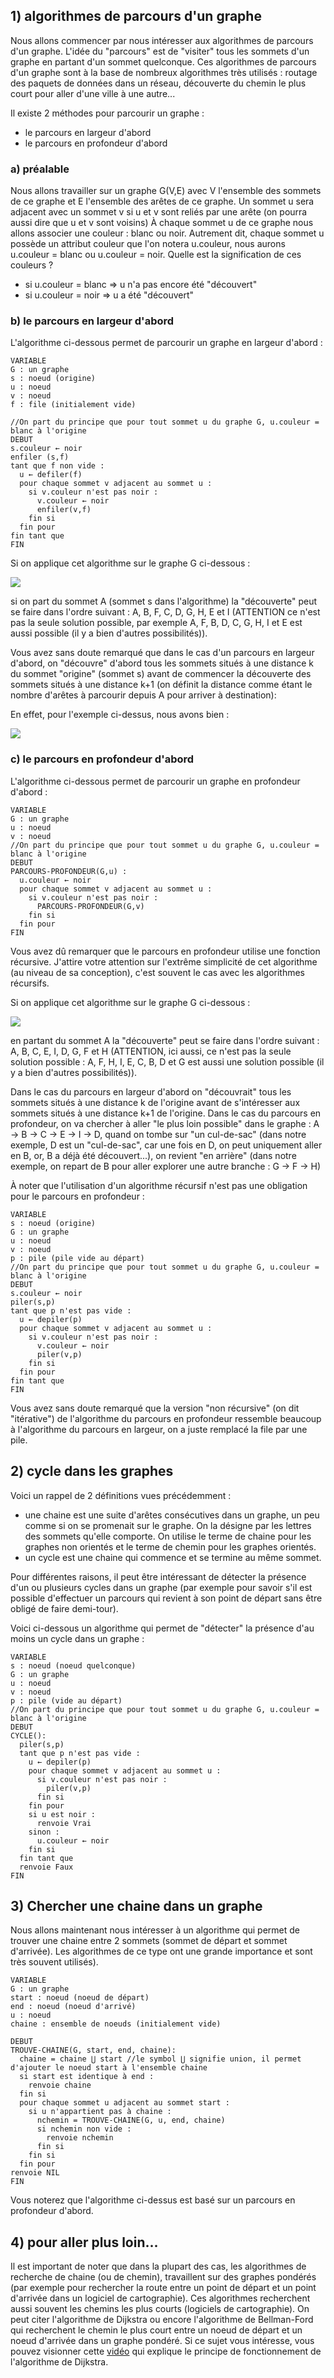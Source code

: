 ## 1) algorithmes de parcours d'un graphe


Nous allons commencer par nous intéresser aux algorithmes de parcours d'un graphe. L'idée du "parcours" est de "visiter" tous les sommets d'un graphe en partant d'un sommet quelconque. Ces algorithmes de parcours d'un graphe sont à la base de nombreux algorithmes très utilisés : routage des paquets de données dans un réseau, découverte du chemin le plus court pour aller d'une ville à une autre...

Il existe 2 méthodes pour parcourir un graphe :

- le parcours en largeur d'abord
- le parcours en profondeur d'abord

### a) préalable

Nous allons travailler sur un graphe G(V,E) avec V l'ensemble des sommets de ce graphe et E l'ensemble des arêtes de ce graphe. Un sommet u sera adjacent avec un sommet v si u et v sont reliés par une arête (on pourra aussi dire que u et v sont voisins) À chaque sommet u de ce graphe nous allons associer une couleur : blanc ou noir. Autrement dit, chaque sommet u possède un attribut couleur que l'on notera u.couleur, nous aurons u.couleur = blanc ou u.couleur = noir. Quelle est la signification de ces couleurs ?

- si u.couleur = blanc => u n'a pas encore été "découvert"
- si u.couleur = noir => u a été "découvert"

### b) le parcours en largeur d'abord

L'algorithme ci-dessous permet de parcourir un graphe en largeur d'abord :

```
VARIABLE
G : un graphe
s : noeud (origine)
u : noeud
v : noeud
f : file (initialement vide)

//On part du principe que pour tout sommet u du graphe G, u.couleur = blanc à l'origine
DEBUT
s.couleur ← noir
enfiler (s,f)
tant que f non vide :
  u ← defiler(f)
  pour chaque sommet v adjacent au sommet u :
    si v.couleur n'est pas noir :
      v.couleur ← noir
      enfiler(v,f)
    fin si
  fin pour
fin tant que
FIN
```

Si on applique cet algorithme sur le graphe G ci-dessous : 

![](img/c10c_1.jpg)

si on part du sommet A (sommet s dans l'algorithme) la "découverte" peut se faire dans l'ordre suivant :  A, B, F, C, D, G, H, E et I (ATTENTION ce n'est pas la seule solution possible, par exemple A, F, B, D, C, G, H, I et E est aussi possible (il y a bien d'autres possibilités)).

Vous avez sans doute remarqué que dans le cas d'un parcours en largeur d'abord, on "découvre" d'abord tous les sommets situés à une distance k du sommet "origine" (sommet s) avant de commencer la découverte des sommets situés à une distance k+1 (on définit la distance comme étant le nombre d'arêtes à parcourir depuis A pour arriver à destination):

En effet, pour l'exemple ci-dessus, nous avons bien : 

![](img/c10c_2.png)

### c) le parcours en profondeur d'abord

L'algorithme ci-dessous permet de parcourir un graphe en profondeur d'abord :

```
VARIABLE
G : un graphe
u : noeud
v : noeud
//On part du principe que pour tout sommet u du graphe G, u.couleur = blanc à l'origine
DEBUT
PARCOURS-PROFONDEUR(G,u) :
  u.couleur ← noir
  pour chaque sommet v adjacent au sommet u :
    si v.couleur n'est pas noir :
      PARCOURS-PROFONDEUR(G,v)
    fin si
  fin pour
FIN
```
Vous avez dû remarquer que le parcours en profondeur utilise une fonction récursive. J'attire votre attention sur l'extrême simplicité de cet algorithme (au niveau de sa conception), c'est souvent le cas avec les algorithmes récursifs.

Si on applique cet algorithme sur le graphe G ci-dessous : 

![](img/c10c_1.jpg)

en partant du sommet A la "découverte" peut se faire dans l'ordre suivant :  A, B, C, E, I, D, G, F et H (ATTENTION, ici aussi, ce n'est pas la seule solution possible : A, F, H, I, E, C, B, D et G est aussi une solution possible (il y a bien d'autres possibilités)).

Dans le cas du parcours en largeur d'abord on "découvrait" tous les sommets situés à une distance k de l'origine avant de s'intéresser aux sommets situés à une distance k+1 de l'origine. Dans le cas du parcours en profondeur, on va chercher à aller "le plus loin possible" dans le graphe : A -> B -> C -> E -> I -> D, quand on tombe sur "un cul-de-sac" (dans notre exemple, D est un "cul-de-sac", car une fois en D, on peut uniquement aller en B, or, B a déjà été découvert...), on revient "en arrière" (dans notre exemple, on repart de B pour aller explorer une autre branche : G -> F -> H)

À noter que l'utilisation d'un algorithme récursif n'est pas une obligation pour le parcours en profondeur :

```
VARIABLE
s : noeud (origine)
G : un graphe
u : noeud
v : noeud
p : pile (pile vide au départ)
//On part du principe que pour tout sommet u du graphe G, u.couleur = blanc à l'origine
DEBUT
s.couleur ← noir
piler(s,p)
tant que p n'est pas vide :
  u ← depiler(p)
  pour chaque sommet v adjacent au sommet u :
    si v.couleur n'est pas noir :
      v.couleur ← noir
      piler(v,p)
    fin si
  fin pour
fin tant que
FIN
```
Vous avez sans doute remarqué que la version "non récursive" (on dit "itérative") de l'algorithme du parcours en profondeur ressemble beaucoup à l'algorithme du parcours en largeur, on a juste remplacé la file par une pile.

## 2) cycle dans  les graphes

Voici un rappel de 2 définitions vues précédemment :

- une chaine est une suite d'arêtes consécutives dans un graphe, un peu comme si on se promenait sur le graphe. On la désigne par les lettres des sommets qu'elle comporte. On utilise le terme de chaine pour les graphes non orientés et le terme de chemin pour les graphes orientés.
- un cycle est une chaine qui commence et se termine au même sommet.

Pour différentes raisons, il peut être intéressant de détecter la présence d'un ou plusieurs cycles dans un graphe (par exemple pour savoir s'il est possible d'effectuer un parcours qui revient à son point de départ sans être obligé de faire demi-tour).

Voici ci-dessous un algorithme qui permet de "détecter" la présence d'au moins un cycle dans un graphe :

```
VARIABLE
s : noeud (noeud quelconque)
G : un graphe
u : noeud
v : noeud
p : pile (vide au départ)
//On part du principe que pour tout sommet u du graphe G, u.couleur = blanc à l'origine
DEBUT
CYCLE():
  piler(s,p)
  tant que p n'est pas vide :
    u ← depiler(p)
    pour chaque sommet v adjacent au sommet u :
      si v.couleur n'est pas noir :
        piler(v,p)
      fin si
    fin pour
    si u est noir :
      renvoie Vrai
    sinon :
      u.couleur ← noir
    fin si
  fin tant que
  renvoie Faux
FIN
```
## 3) Chercher une chaine dans un graphe

Nous allons maintenant nous intéresser à un algorithme qui permet de trouver une chaine entre 2 sommets (sommet de départ et sommet d'arrivée). Les algorithmes de ce type ont une grande importance et sont très souvent utilisés).

```
VARIABLE
G : un graphe
start : noeud (noeud de départ)
end : noeud (noeud d'arrivé)
u : noeud
chaine : ensemble de noeuds (initialement vide)

DEBUT
TROUVE-CHAINE(G, start, end, chaine):
  chaine = chaine ⋃ start //le symbol ⋃ signifie union, il permet d'ajouter le noeud start à l'ensemble chaine
  si start est identique à end :
    renvoie chaine
  fin si
  pour chaque sommet u adjacent au sommet start :
    si u n'appartient pas à chaine :
	  nchemin = TROUVE-CHAINE(G, u, end, chaine)
      si nchemin non vide :
        renvoie nchemin
      fin si
    fin si
  fin pour
renvoie NIL
FIN
```

Vous noterez que l'algorithme ci-dessus est basé sur un parcours en profondeur d'abord.

## 4) pour aller plus  loin...

Il est important de noter que dans la plupart des cas, les algorithmes de recherche de chaine (ou de chemin), travaillent sur des graphes pondérés (par exemple pour rechercher la route entre un point de départ et un point d'arrivée dans un logiciel de cartographie). Ces algorithmes recherchent aussi souvent les chemins les plus courts (logiciels de cartographie). On peut citer l'algorithme de Dijkstra ou encore l'algorithme de Bellman-Ford qui recherchent le chemin le plus court entre un noeud de départ et un noeud d'arrivée dans un graphe pondéré. Si ce sujet vous intéresse, vous pouvez visionner cette [vidéo](https://www.youtube.com/watch?v=JPeCmKFrKio) qui explique le principe de fonctionnement de l'algorithme de Dijkstra.